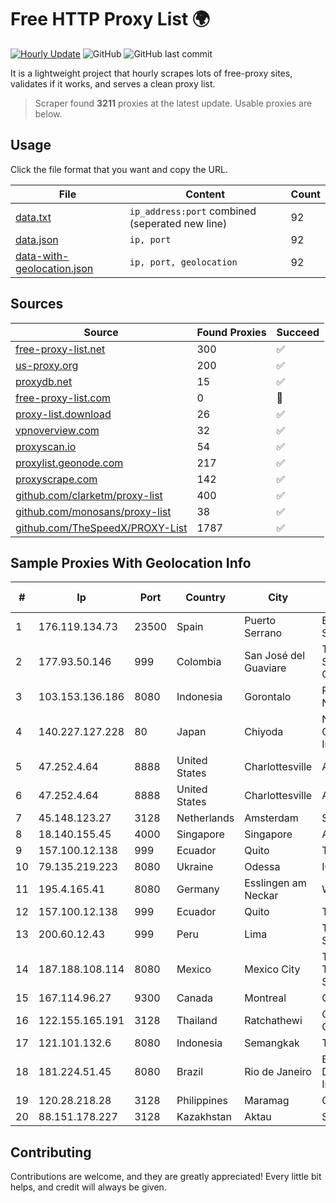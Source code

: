 
# Free HTTP Proxy List 🌍

[![Hourly Update](https://github.com/mertguvencli/http-proxy-list/actions/workflows/main.yml/badge.svg?branch=main)](https://github.com/mertguvencli/http-proxy-list/actions/workflows/main.yml)
![GitHub](https://img.shields.io/github/license/mertguvencli/http-proxy-list)
![GitHub last commit](https://img.shields.io/github/last-commit/mertguvencli/http-proxy-list)

It is a lightweight project that hourly scrapes lots of free-proxy sites, validates if it works, and serves a clean proxy list.


> Scraper found **3211** proxies at the latest update. Usable proxies are below.

## Usage

Click the file format that you want and copy the URL.


|File|Content|Count|
|----|-------|-----|
|[data.txt](https://raw.githubusercontent.com/mertguvencli/http-proxy-list/main/proxy-list/data.txt)|`ip_address:port` combined (seperated new line)|92|
|[data.json](https://raw.githubusercontent.com/mertguvencli/http-proxy-list/main/proxy-list/data.json)|`ip, port`|92|
|[data-with-geolocation.json](https://raw.githubusercontent.com/mertguvencli/http-proxy-list/main/proxy-list/data-with-geolocation.json)|`ip, port, geolocation`|92|

## Sources

|Source|Found Proxies|Succeed|
|------|-------------|-------|
|[free-proxy-list.net](https://free-proxy-list.net)|300|✅|
|[us-proxy.org](https://www.us-proxy.org)|200|✅|
|[proxydb.net](http://proxydb.net)|15|✅|
|[free-proxy-list.com](https://free-proxy-list.com/?page=&port=&type%5B%5D=http&type%5B%5D=https&up_time=0&search=Search)|0|🚫|
|[proxy-list.download](https://www.proxy-list.download/HTTP)|26|✅|
|[vpnoverview.com](https://vpnoverview.com/privacy/anonymous-browsing/free-proxy-servers)|32|✅|
|[proxyscan.io](https://www.proxyscan.io)|54|✅|
|[proxylist.geonode.com](https://proxylist.geonode.com/api/proxy-list?limit=300&page=1&sort_by=lastChecked&sort_type=desc&protocols=http,https)|217|✅|
|[proxyscrape.com](https://api.proxyscrape.com/v2/?request=displayproxies&protocol=http&timeout=10000&country=all&ssl=all&anonymity=all)|142|✅|
|[github.com/clarketm/proxy-list](https://raw.githubusercontent.com/clarketm/proxy-list/master/proxy-list-raw.txt)|400|✅|
|[github.com/monosans/proxy-list](https://raw.githubusercontent.com/monosans/proxy-list/main/proxies/http.txt)|38|✅|
|[github.com/TheSpeedX/PROXY-List](https://raw.githubusercontent.com/TheSpeedX/PROXY-List/master/http.txt)|1787|✅|


## Sample Proxies With Geolocation Info

|#|Ip|Port|Country|City|Internet Service Provider|
|-|--|----|-------|----|-------------------------|
|1|176.119.134.73|23500|Spain|Puerto Serrano|Electro Puerto SUR SL|
|2|177.93.50.146|999|Colombia|San José del Guaviare|TV AZTECA SUCURSAL COLOMBIA|
|3|103.153.136.186|8080|Indonesia|Gorontalo|PT Andalas Global Network|
|4|140.227.127.228|80|Japan|Chiyoda|NTT PC Communications, Inc.|
|5|47.252.4.64|8888|United States|Charlottesville|Alibaba.com LLC|
|6|47.252.4.64|8888|United States|Charlottesville|Alibaba.com LLC|
|7|45.148.123.27|3128|Netherlands|Amsterdam|SKB Enterprise B.V.|
|8|18.140.155.45|4000|Singapore|Singapore|Amazon.com, Inc.|
|9|157.100.12.138|999|Ecuador|Quito|Telconet S.A|
|10|79.135.219.223|8080|Ukraine|Odessa|ICN Ltd.|
|11|195.4.165.41|8080|Germany|Esslingen am Neckar|WORTMANN AG|
|12|157.100.12.138|999|Ecuador|Quito|Telconet S.A|
|13|200.60.12.43|999|Peru|Lima|Telefonica del Peru S.A.A.|
|14|187.188.108.114|8080|Mexico|Mexico City|Total Play Telecomunicaciones SA De CV|
|15|167.114.96.27|9300|Canada|Montreal|OVH SAS|
|16|122.155.165.191|3128|Thailand|Ratchathewi|CAT Telecom Public Company Limited|
|17|121.101.132.6|8080|Indonesia|Semangkak|TERABIT|
|18|181.224.51.45|8080|Brazil|Rio de Janeiro|Bnet RIO Provedor De Acesso A Internet Eireli|
|19|120.28.218.28|3128|Philippines|Maramag|Globe Telecom|
|20|88.151.178.227|3128|Kazakhstan|Aktau|Sky Silk|



## Contributing

Contributions are welcome, and they are greatly appreciated! Every
little bit helps, and credit will always be given.

